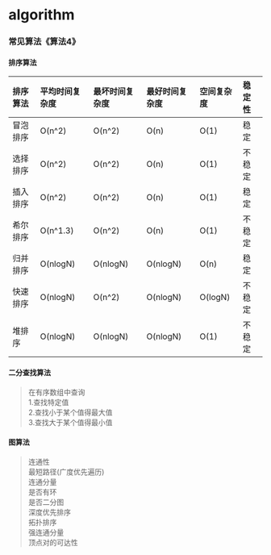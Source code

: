 # algorithm
### 常见算法《算法4》  

#### 排序算法
| 排序算法 | 平均时间复杂度 | 最坏时间复杂度 | 最好时间复杂度 | 空间复杂度 | 稳定性 | 
|:---|:---|:---|:---|:---|:---|
| 冒泡排序 | O(n^2) | O(n^2) | O(n) | O(1) | 稳定 |
| 选择排序 | O(n^2) | O(n^2) | O(n) | O(1) | 不稳定 |
| 插入排序 | O(n^2) | O(n^2) | O(n) | O(1) | 稳定 |
| 希尔排序 | O(n^1.3) | O(n^2) | O(n) | O(1) | 不稳定 |
| 归并排序 | O(nlogN) | O(nlogN) | O(nlogN) | O(n) | 稳定 |
| 快速排序 | O(nlogN) | O(n^2) | O(nlogN) | O(logN) | 不稳定 |
| 堆排序 | O(nlogN) | O(nlogN) | O(nlogN) | O(1) | 不稳定 |

#### 二分查找算法
> 在有序数组中查询  
> 1.查找特定值  
> 2.查找小于某个值得最大值  
> 3.查找大于某个值得最小值  

#### 图算法
> 连通性  
> 最短路径(广度优先遍历)  
> 连通分量  
> 是否有环  
> 是否二分图  
> 深度优先排序  
> 拓扑排序  
> 强连通分量  
> 顶点对的可达性  